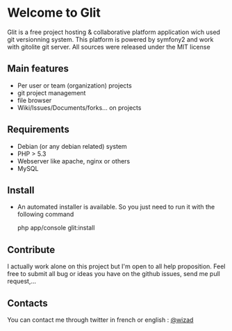 # Welcome to Glit

Glit is a free project hosting & collaborative platform application wich used git versionning system.
This platform is powered by symfony2 and work with gitolite git server.
All sources were released under the MIT license

## Main features

* Per user or team (organization) projects
* git project management
* file browser
* Wiki/Issues/Documents/forks... on projects

## Requirements

* Debian (or any debian related) system
* PHP > 5.3
* Webserver like apache, nginx or others
* MySQL

## Install

* An automated installer is available. So you just need to run it with the following command

    php app/console glit:install
     
## Contribute

I actually work alone on this project but I'm open to all help proposition.
Feel free to submit all bug or ideas you have on the github issues, send me pull request,...

     
## Contacts
 
You can contact me through twitter in french or english : [@wizad](https://twitter.com/wizad)